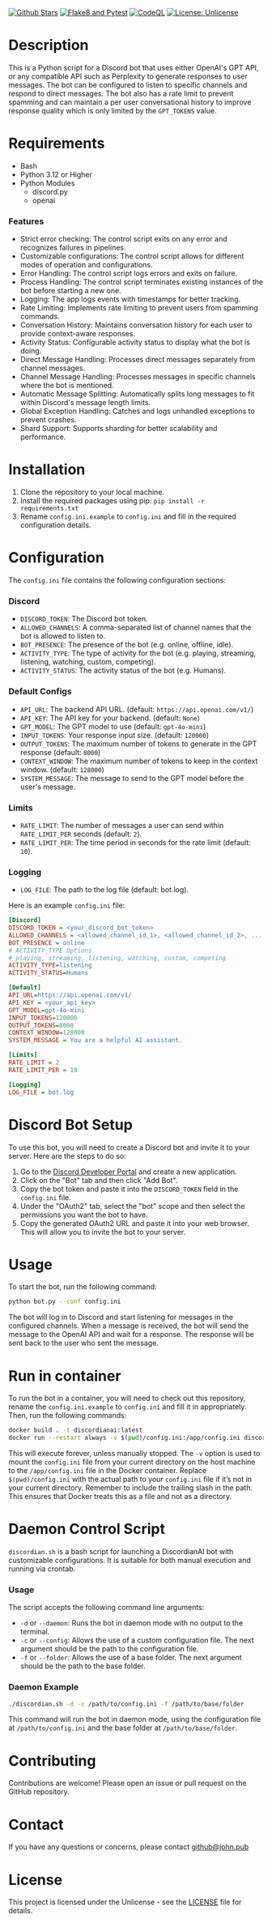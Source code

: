 [![Github Stars](https://badgen.net/github/stars/johndotpub/DiscordianAI?icon=github)](https://github.com/johndotpub/DiscordianAI) [![Flake8 and Pytest](https://github.com/johndotpub/DiscordianAI/actions/workflows/flake8-pytest.yml/badge.svg?branch=main)](https://github.com/johndotpub/DiscordianAI/actions/workflows/flake8-pytest.yml) [![CodeQL](https://github.com/johndotpub/DiscordianAI/actions/workflows/github-code-scanning/codeql/badge.svg?branch=main)](https://github.com/johndotpub/DiscordianAI/actions/workflows/github-code-scanning/codeql) [![License: Unlicense](https://img.shields.io/badge/license-Unlicense-blue.svg)](http://unlicense.org/)

# Description

This is a Python script for a Discord bot that uses either OpenAI's GPT API, or any compatible API such as Perplexity to generate responses to user messages. The bot can be configured to listen to specific channels and respond to direct messages. The bot also has a rate limit to prevent spamming and can maintain a per user conversational history to improve response quality which is only limited by the `GPT_TOKENS` value.

# Requirements

- Bash
- Python 3.12 or Higher
- Python Modules
  - discord.py
  - openai

### Features

- Strict error checking: The control script exits on any error and recognizes failures in pipelines.
- Customizable configurations: The control script allows for different modes of operation and configurations.
- Error Handling: The control script logs errors and exits on failure.
- Process Handling: The control script terminates existing instances of the bot before starting a new one.
- Logging: The app logs events with timestamps for better tracking.
- Rate Limiting: Implements rate limiting to prevent users from spamming commands.
- Conversation History: Maintains conversation history for each user to provide context-aware responses.
- Activity Status: Configurable activity status to display what the bot is doing.
- Direct Message Handling: Processes direct messages separately from channel messages.
- Channel Message Handling: Processes messages in specific channels where the bot is mentioned.
- Automatic Message Splitting: Automatically splits long messages to fit within Discord's message length limits.
- Global Exception Handling: Catches and logs unhandled exceptions to prevent crashes.
- Shard Support: Supports sharding for better scalability and performance.

# Installation

1. Clone the repository to your local machine.
2. Install the required packages using pip: `pip install -r requirements.txt`
3. Rename `config.ini.example` to `config.ini` and fill in the required configuration details.

# Configuration

The `config.ini` file contains the following configuration sections:

### Discord

- `DISCORD_TOKEN`: The Discord bot token.
- `ALLOWED_CHANNELS`: A comma-separated list of channel names that the bot is allowed to listen to.
- `BOT_PRESENCE`: The presence of the bot (e.g. online, offline, idle).
- `ACTIVITY_TYPE`: The type of activity for the bot (e.g. playing, streaming, listening, watching, custom, competing).
- `ACTIVITY_STATUS`: The activity status of the bot (e.g. Humans).

### Default Configs

- `API_URL`: The backend API URL. (default: `https://api.openai.com/v1/`)
- `API_KEY`: The API key for your backend. (default: `None`)
- `GPT_MODEL`: The GPT model to use (default: `gpt-4o-mini`)
- `INPUT_TOKENS`: Your response input size. (default: `120000`)
- `OUTPUT_TOKENS`: The maximum number of tokens to generate in the GPT response (default: `8000`)
- `CONTEXT_WINDOW`: The maximum number of tokens to keep in the context window. (default: `128000`)
- `SYSTEM_MESSAGE`: The message to send to the GPT model before the user's message.

### Limits

- `RATE_LIMIT`: The number of messages a user can send within `RATE_LIMIT_PER` seconds (default: `2`).
- `RATE_LIMIT_PER`: The time period in seconds for the rate limit (default: `10`).

### Logging

- `LOG_FILE`: The path to the log file (default: bot.log).

Here is an example `config.ini` file:

```ini
[Discord]
DISCORD_TOKEN = <your_discord_bot_token>
ALLOWED_CHANNELS = <allowed_channel_id_1>, <allowed_channel_id_2>, ...
BOT_PRESENCE = online
# ACTIVITY_TYPE Options
# playing, streaming, listening, watching, custom, competing
ACTIVITY_TYPE=listening
ACTIVITY_STATUS=Humans

[Default]
API_URL=https://api.openai.com/v1/
API_KEY = <your_api_key>
GPT_MODEL=gpt-4o-mini
INPUT_TOKENS=120000
OUTPUT_TOKENS=8000
CONTEXT_WINDOW=128000
SYSTEM_MESSAGE = You are a helpful AI assistant.

[Limits]
RATE_LIMIT = 2
RATE_LIMIT_PER = 10

[Logging]
LOG_FILE = bot.log
```

# Discord Bot Setup

To use this bot, you will need to create a Discord bot and invite it to your server. Here are the steps to do so:

1. Go to the [Discord Developer Portal](https://discord.com/developers/applications) and create a new application.
2. Click on the "Bot" tab and then click "Add Bot".
3. Copy the bot token and paste it into the `DISCORD_TOKEN` field in the `config.ini` file.
4. Under the "OAuth2" tab, select the "bot" scope and then select the permissions you want the bot to have.
5. Copy the generated OAuth2 URL and paste it into your web browser. This will allow you to invite the bot to your server.

# Usage

To start the bot, run the following command:

```bash
python bot.py --conf config.ini
```

The bot will log in to Discord and start listening for messages in the configured channels. When a message is received, the bot will send the message to the OpenAI API and wait for a response. The response will be sent back to the user who sent the message.

# Run in container

To run the bot in a container, you will need to check out this repository, rename the `config.ini.example` to `config.ini` and fill it in appropriately.
Then, run the following commands:

```bash
docker build . -t discordianai:latest
docker run --restart always -v $(pwd)/config.ini:/app/config.ini discordianai:latest
```
This will execute forever, unless manually stopped. The `-v` option is used to mount the `config.ini` file from your current directory on the host machine to the `/app/config.ini` file in the Docker container. Replace `$(pwd)/config.ini` with the actual path to your `config.ini` file if it’s not in your current directory. Remember to include the trailing slash in the path. This ensures that Docker treats this as a file and not as a directory.

# Daemon Control Script

`discordian.sh` is a bash script for launching a DiscordianAI bot with customizable configurations. It is suitable for both manual execution and running via crontab.

### Usage

The script accepts the following command line arguments:

- `-d` or `--daemon`: Runs the bot in daemon mode with no output to the terminal.
- `-c` or `--config`: Allows the use of a custom configuration file. The next argument should be the path to the configuration file.
- `-f` or `--folder`: Allows the use of a base folder. The next argument should be the path to the base folder.

### Daemon Example

```bash
./discordian.sh -d -c /path/to/config.ini -f /path/to/base/folder
```

This command will run the bot in daemon mode, using the configuration file at `/path/to/config.ini` and the base folder at `/path/to/base/folder`.

# Contributing

Contributions are welcome! Please open an issue or pull request on the GitHub repository.

# Contact

If you have any questions or concerns, please contact github@john.pub

# License

This project is licensed under the Unlicense - see the [LICENSE](LICENSE) file for details.
